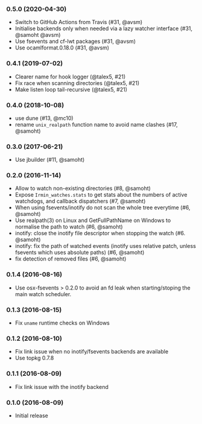 ### 0.5.0 (2020-04-30)

- Switch to GitHub Actions from Travis (#31, @avsm)
- Initialise backends only when needed via a
  lazy watcher interface (#31, @samoht @avsm)
- Use fsevents and cf-lwt packages (#31, @avsm)
- Use ocamlformat.0.18.0 (#31, @avsm)

### 0.4.1 (2019-07-02)

- Clearer name for hook logger (@talex5, #21)
- Fix race when scanning directories (@talex5, #21)
- Make listen loop tail-recursive (@talex5, #21)

### 0.4.0 (2018-10-08)

- use dune (#13, @mc10)
- rename `unix_realpath` function name to avoid name clashes (#17, @samoht)

### 0.3.0 (2017-06-21)

- Use jbuilder (#11, @samoht)

### 0.2.0 (2016-11-14)

- Allow to watch non-existing directories (#8, @samoht)
- Expose `Irmin_watches.stats` to get stats about the numbers
  of active watchdogs, and callback dispatchers (#7, @samoht)
- When using fsevents/inotify do not scan the whole tree everytime
  (#6, @samoht)
- Use realpath(3) on Linux and GetFullPathName on Windows to
  normalise the path to watch (#6, @samoht)
- inotify: close the inotify file descriptor when stopping the
  watch (#6. @samoht)
- inotify: fix the path of watched events (inotify uses relative
  patch, unless fsevents which uses absolute paths) (#6, @samoht)
- fix detection of removed files (#6, @samoht)

### 0.1.4 (2016-08-16)

- Use osx-fsevents > 0.2.0 to avoid an fd leak when starting/stoping
  the main watch scheduler.

### 0.1.3 (2016-08-15)

- Fix `uname` runtime checks on Windows

### 0.1.2 (2016-08-10)

- Fix link issue when no inotify/fsevents backends are available
- Use topkg 0.7.8

### 0.1.1 (2016-08-09)

- Fix link issue with the inotify backend

### 0.1.0 (2016-08-09)

- Initial release
